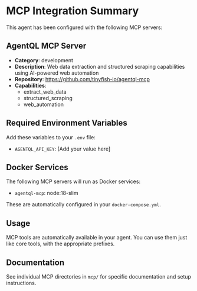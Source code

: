 # MCP Integration Summary

This agent has been configured with the following MCP servers:

## AgentQL MCP Server
- **Category**: development
- **Description**: Web data extraction and structured scraping capabilities using AI-powered web automation
- **Repository**: https://github.com/tinyfish-io/agentql-mcp
- **Capabilities**:
  - extract_web_data
  - structured_scraping
  - web_automation

## Required Environment Variables

Add these variables to your `.env` file:

- `AGENTQL_API_KEY`: [Add your value here]

## Docker Services

The following MCP servers will run as Docker services:

- `agentql-mcp`: node:18-slim

These are automatically configured in your `docker-compose.yml`.

## Usage

MCP tools are automatically available in your agent. You can use them just like core tools, with the appropriate prefixes.

## Documentation

See individual MCP directories in `mcp/` for specific documentation and setup instructions.
